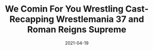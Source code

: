 ---
title: "We Comin For You Wrestling Cast- Recapping Wrestlemania 37 and Roman Reigns Supreme"
date: 2021-04-19
description: "We Comin For You Wrestling Cast- Recapping Wrestlemania 37 and Roman Reigns Supreme"
longDescription: >-
    RVS and R8TED R are joined by RVS’ wife, The MZA and break down Wrestlemania 37 match by match
    R8TED R’s Rambunctious Renditions of Predictions returns with a shout out to a future WWE champion, The MZA makes a challenge to The Miz and RVS has a controversial take on Sasha Banks vs Bianca Belair
    
    Visit ProWrestlingBlack.org for all We Comin For You Cast episodes!  Send questions or comments to WeCominForYouCast@gmail.com
    WCFY online ​  ​
    RVS: @FranchICE06 
    ROD: @R8TED_R
    FB Group: https://bit.ly/3iGwOMw​ 
    ​ IG: https://bit.ly/2NB17ZB ​  
    
    Follow SOLC Network online 
    Instagram: https://bit.ly/39VL542     
    Twitter: https://bit.ly/39aL395     
    Facebook: https://bit.ly/3sQn7je 
    IG: https://bit.ly/2NB17ZB
duration: "2:12:35"
youtubeId: "KEpjduJFGj8"

image: "/uploads/thumbnails/KEpjduJFGj8.jpg"
tags: ["wrestling","wrestlemania","wwe","recap"]
draft: false
---